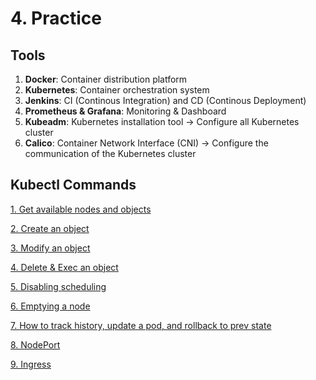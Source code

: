 # 4. Practice

## Tools

1. **Docker**: Container distribution platform
2. **Kubernetes**: Container orchestration system
3. **Jenkins**: CI (Continous Integration) and CD (Continous Deployment)
4. **Prometheus & Grafana**: Monitoring & Dashboard
5. **Kubeadm**: Kubernetes installation tool → Configure all Kubernetes cluster
6. **Calico**: Container Network Interface (CNI) → Configure the communication of the Kubernetes cluster

## Kubectl Commands

[1. Get available nodes and objects](4%20Practice%2078acc/1%20Get%20avai%2021497.md)

[2. Create an object](4%20Practice%2078acc/2%20Create%20a%2068dc4.md)

[3. Modify an object](4%20Practice%2078acc/3%20Modify%20a%20d9c60.md)

[4. Delete & Exec an object](4%20Practice%2078acc/4%20Delete%20&%2014228.md)

[5. Disabling scheduling](4%20Practice%2078acc/5%20Disablin%2083f9f.md)

[6. Emptying a node](4%20Practice%2078acc/6%20Emptying%203ec8d.md)

[7. How to track history, update a pod, and rollback to prev state](4%20Practice%2078acc/7%20How%20to%20t%2051a36.md)

[8. NodePort](4%20Practice%2078acc/8%20NodePort%20f5021.md)

[9. Ingress](4%20Practice%2078acc/9%20Ingress%203b4dd.md)